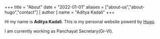 +++
title = "About"
date = "2022-01-01"
aliases = ["about-us","about-hugo","contact"]
[ author ]
  name = "Aditya Kadali"
+++

Hi my name is  **Aditya Kadali**. This is my personal website powerd by [Hugo](https://www.gohugo.io).

I am currently working as Panchayat Secretary(Gr-VI).
